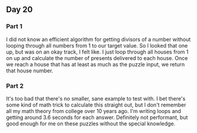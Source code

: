 ## Day 20

### Part 1

I did not know an efficient algorithm for getting divisors of a number without looping through all numbers from 1 to our target value. So I looked that one up, but was on an okay track, I felt like. I just loop through all houses from 1 on up and calculate the number of presents delivered to each house. Once we reach a house that has at least as much as the puzzle input, we return that house number.

### Part 2

It's too bad that there's no smaller, sane example to test with. I bet there's some kind of math trick to calculate this straight out, but I don't remember all my math theory from college over 10 years ago. I'm writing loops and getting around 3.6 seconds for each answer. Definitely not performant, but good enough for me on these puzzles without the special knowledge.
